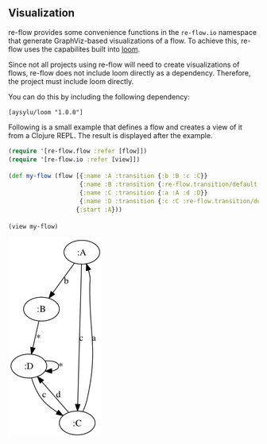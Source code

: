 ## Visualization

re-flow provides some convenience functions in the `re-flow.io` namespace that
generate GraphViz-based visualizations of a flow. To achieve this, re-flow uses
the capabilites built into [loom](https://github.com/aysylu/loom).

Since not all projects using re-flow will need to create visualizations of
flows, re-flow does not include loom directly as a dependency. Therefore, the
project must include loom directly.

You can do this by including the following dependency:

```
[aysylu/loom "1.0.0"]
```


Following is a small example that defines a flow and creates a view of it from a
Clojure REPL. The result is displayed after the example.


```clojure
(require '[re-flow.flow :refer [flow]])
(require '[re-flow.io :refer [view]])

(def my-flow (flow [{:name :A :transition {:b :B :c :C}}
                    {:name :B :transition {:re-flow.transition/default :D}}
                    {:name :C :transition {:a :A :d :D}}
                    {:name :D :transition {:c :C :re-flow.transition/default :D}}]
                   {:start :A}))

(view my-flow)
```

![Sample IO Output](./images/sample-io-output.png)
